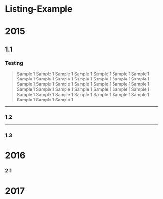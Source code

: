 # Listing-Example

# 2015

## 1.1
### Testing
> Sample 1 Sample 1 Sample 1 Sample 1 Sample 1 Sample 1 Sample 1 Sample 1 Sample 1 Sample 1 Sample 1 Sample 1 Sample 1 Sample 1 Sample 1 Sample 1 Sample 1 Sample 1 Sample 1 Sample 1 Sample 1 Sample 1 Sample 1 Sample 1 Sample 1 Sample 1 Sample 1 Sample 1 Sample 1 Sample 1 Sample 1 Sample 1 Sample 1 Sample 1 Sample 1 Sample 1 Sample 1 Sample 1 
___

### 1.2

___

### 1.3

# 2016

### 2.1

# 2017
